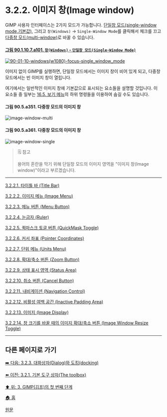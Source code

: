 # 3.2.2. 이미지 창(Image window)
GIMP 사용자 인터페이스는 2가지 모드가 가능합니다. [단일창 모드(single-window mode,기본값)](./03-02-00-main-window.md), 그리고 `창(Windows)` → `Single-Window Mode`를 클릭해서 체크를 끄고 [다중창 모드(multi-window)](./03-02-00-main-window.md)로 바꿀 수 있습니다.

#### [그림 90.1.10.7.a101. `창(Windows)` - `단일창 모드(Single-Window Mode)`](https://wonder13662.github.io/gimp/2.10.36_ko/90-01-10-windowsx-07-single_window_mode.html#%EA%B7%B8%EB%A6%BC-901107a101-%EC%B0%BDwindows---%EB%8B%A8%EC%9D%BC%EC%B0%BD-%EB%AA%A8%EB%93%9Csingle-window-mode)
[![90-01-10-windows(w1080)-focus-single_window_mode](https://github.com/wonder13662/gimp/assets/15767104/08f5fc97-386f-4c20-b602-715731c24987)](https://wonder13662.github.io/gimp/2.10.36_ko/90-01-10-windowsx-07-single_window_mode.html#%EA%B7%B8%EB%A6%BC-901107a101-%EC%B0%BDwindows---%EB%8B%A8%EC%9D%BC%EC%B0%BD-%EB%AA%A8%EB%93%9Csingle-window-mode)

이미지 없이 GIMP를 실행하면, 단일창 모드에서는 이미지 창이 비어 있게 되고, 다중창 모드에서는 빈 이미지 창이 열립니다.

여기에서는 일반적인 이미지 창에 기본값으로 표시되는 요소들을 설명할 것입니다. 이 요소들 중 일부는 [16.5. 보기 메뉴](16-05-00-the-view-menu.md)의 하위 명령들을 이용하여 숨길 수도 있습니다.

#### 그림 90.5.a351. 다중창 모드의 이미지 창
![image-window-multi](https://github.com/wonder13662/gimp/assets/15767104/71a5c1f4-0bfc-486d-9534-1b211ff94b80)

#### 그림 90.5.a361. 다중창 모드의 이미지 창
![image-window-single](https://github.com/wonder13662/gimp/assets/15767104/49005d64-07cb-4d55-ae57-adddace9f92c)

> 🗒️ 참고
>
> 용어의 혼란을 막기 위해 단일창 모드의 이미지 영역을 "이미지 창(Image window)"이라고 부르겠습니다.

***

[3.2.2.1. 타이틀 바 (Title Bar)](./03-02-02-image-windowx-01-title-bar.md)

[3.2.2.2. 이미지 메뉴 (Image Menu)](./03-02-02-image-windowx-02-image-menu.md)

[3.2.2.3. 메뉴 버튼 (Menu Button)](./03-02-02-image-windowx-03-menu-button.md)

[3.2.2.4. 눈금자 (Ruler)](./03-02-02-image-windowx-04-ruler.md)

[3.2.2.5. 퀵마스크 토글 버튼 (QuickMask Toggle)](./03-02-02-image-windowx-05-quickmask-toggle.md)

[3.2.2.6. 커서 좌표 (Pointer Coordinates)](./03-02-02-image-windowx-06-pointer-coordinates.md)

[3.2.2.7. 단위 메뉴 (Units Menu)](./03-02-02-image-windowx-07-units-menu.md)

[3.2.2.8. 확대/축소 버튼 (Zoom Button)](./03-02-02-image-windowx-08-zoom-button.md)

[3.2.2.9. 상태 표시 영역 (Status Area)](./03-02-02-image-windowx-09-status-area.md)

[3.2.2.10. 취소 버튼 (Cancel Button)](./03-02-02-image-windowx-10-cancel-button.md)

[3.2.2.11. 내비게이션 (Navigation Control)](./03-02-02-image-windowx-11-navigation-control.md)

[3.2.2.12. 비활성 여백 공간 (Inactive Padding Area)](./03-02-02-image-windowx-12-inactive-padding-area.md)

[3.2.2.13. 이미지 (Image Display)](./03-02-02-image-windowx-13-image-display.md)

[3.2.2.14. 창 크기를 바꿀 때의 이미지 확대/축소 버튼 (Image Window Resize Toggle)](./03-02-02-image-windowx-14-image-window-resize-toggle.md)

***

## 다른 페이지로 가기
[➡️ 다음: 3.2.3. 대화상자(Dialog)와 도킹(docking)](./03-02-03-dialogs-and-docking.md)

[⬅️ 이전: 3.2.1. 기본 도구 상자(The toolbox)](./03-02-01-the-toolbox.md)

[⬆️ 위: 3. GIMP(김프)의 첫 번째 단계](./03-00-first-step-with-gimp.md)

[🏠 홈](./00-home.md)

[원문](https://docs.gimp.org/2.10/ko/gimp-image-window.html)
